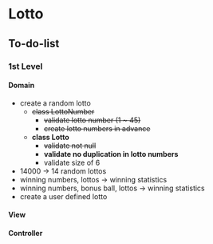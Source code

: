 # Lotto

## To-do-list

### 1st Level

####  Domain
- create a random lotto
    - ~~class LottoNumber~~
        - ~~validate lotto number (1 ~ 45)~~
        - ~~create lotto numbers in advance~~
    - **class Lotto**
        - ~~validate not null~~
        - **validate no duplication in lotto numbers**
        - validate size of 6
- 14000 -> 14 random lottos
- winning numbers, lottos -> winning statistics
- winning numbers, bonus ball, lottos -> winning statistics
- create a user defined lotto

#### View

#### Controller